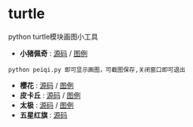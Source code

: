# turtle
python turtle模块画图小工具

* **小猪佩奇** : [源码](https://github.com/yi1873/turtle/blob/master/peiqi.py) / [图例](https://github.com/yi1873/turtle/blob/master/peiqi.png)
```
python peiqi.py 即可显示画图，可截图保存,关闭窗口即可退出
```
* **樱花** : [源码](https://github.com/yi1873/turtle/blob/master/yinghua.py) / [图例](https://github.com/yi1873/turtle/blob/master/yinghua.png)
* **皮卡丘** : [源码](https://github.com/yi1873/turtle/blob/master/pikaqiu.py) / [图例](https://github.com/yi1873/turtle/blob/master/pikaqiu.png)
* **太极** : [源码](https://github.com/yi1873/turtle/blob/master/taiji.py) / [图例](https://github.com/yi1873/turtle/blob/master/taiji.png)
* **五星红旗** : [源码](https://github.com/yi1873/turtle/blob/master/redFlag.py)
